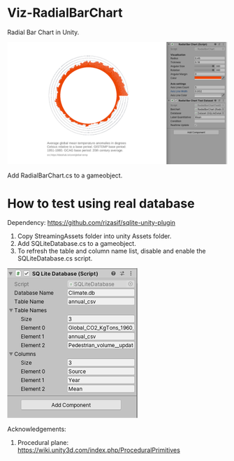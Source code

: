 # Viz-RadialBarChart
Radial Bar Chart in Unity.

![Screenshot](https://github.com/KadekSatriadi/Viz-RadialBarChart/raw/master/radialbarchart.png)

Add RadialBarChart.cs to a gameobject. 

# How to test using real database
Dependency: https://github.com/rizasif/sqlite-unity-plugin

1. Copy StreamingAssets folder into unity Assets folder.
2. Add SQLiteDatabase.cs to a gameobject.
3. To refresh the table and column name list, disable and enable the SQLiteDatabase.cs script.

![Screenshot SQLiteDatabase](https://github.com/KadekSatriadi/Viz-RadialBarChart/raw/master/screenshotdb.png)


Acknowledgements:

1. Procedural plane: https://wiki.unity3d.com/index.php/ProceduralPrimitives
